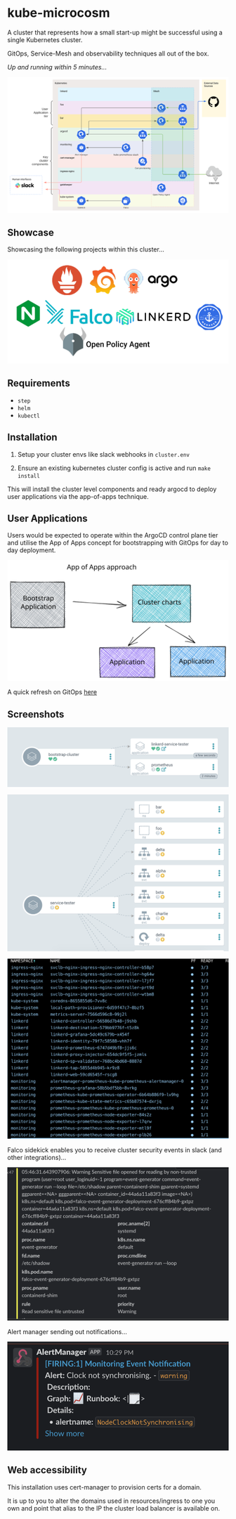 # kube-microcosm

A cluster that represents how a small start-up might be successful using a single Kubernetes cluster.

GitOps, Service-Mesh and observability techniques all out of the box.

_Up and running within 5 minutes..._

![](images/diagram.svg)

## Showcase

Showcasing the following projects within this cluster...

![](images/projects.png)

## Requirements 

- `step` 
- `helm` 
- `kubectl`


## Installation

1. Setup your cluster envs like slack webhooks in `cluster.env`

2. Ensure an existing kubernetes cluster config is active and run `make install`

This will install the cluster level components and ready argocd to deploy user applications via the app-of-apps technique.

## User Applications

Users would be expected to operate within the ArgoCD control plane tier and utilise the App of Apps concept for bootstrapping with GitOps for day to day deployment.

![](images/apps.svg)

A quick refresh on GitOps [here](https://www.weave.works/technologies/gitops/)


## Screenshots

![](images/1.png)

![](images/2.png)

![](images/3.png)

Falco sidekick enables you to receive cluster security events in slack (and other integrations)...

![](images/falco.png)

Alert manager sending out notifications...

![](images/am.png)


## Web accessibility

This installation uses cert-manager to provision certs for a domain.

It is up to you to alter the domains used in resources/ingress to one you own and point that alias to the IP the cluster load balancer is available on.

